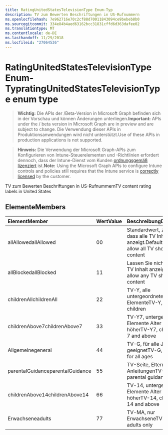 ```yaml
---
title: RatingUnitedStatesTelevisionType Enum-Typ
description: TV zum Bewerten Beschriftungen in US-Rufnummern
ms.openlocfilehash: 7e962716e70c2cf88d70011843094ce9bebeb8b0
ms.sourcegitcommit: 334e84b4aed63162bcc31831cffd6d363dafee02
ms.translationtype: MT
ms.contentlocale: de-DE
ms.lasthandoff: 11/29/2018
ms.locfileid: "27064536"
---
```

# <a name="ratingunitedstatestelevisiontype-enum-type"></a><span data-ttu-id="d2c3d-103">RatingUnitedStatesTelevisionType Enum-Typ</span><span class="sxs-lookup"><span data-stu-id="d2c3d-103">ratingUnitedStatesTelevisionType enum type</span></span>

> <span data-ttu-id="d2c3d-104">**Wichtig:** Die APIs der /Beta-Version in Microsoft Graph befinden sich in der Vorschau und können Änderungen unterliegen.</span><span class="sxs-lookup"><span data-stu-id="d2c3d-104">**Important:** APIs under the / beta version in Microsoft Graph are in preview and are subject to change.</span></span> <span data-ttu-id="d2c3d-105">Die Verwendung dieser APIs in Produktionsanwendungen wird nicht unterstützt.</span><span class="sxs-lookup"><span data-stu-id="d2c3d-105">Use of these APIs in production applications is not supported.</span></span>

> <span data-ttu-id="d2c3d-106">**Hinweis:** Die Verwendung der Microsoft Graph-APIs zum Konfigurieren von Intune-Steuerelementen und -Richtlinien erfordert dennoch, dass der Intune-Dienst vom Kunden [ordnungsgemäß lizenziert](https://go.microsoft.com/fwlink/?linkid=839381) ist.</span><span class="sxs-lookup"><span data-stu-id="d2c3d-106">**Note:** Using the Microsoft Graph APIs to configure Intune controls and policies still requires that the Intune service is [correctly licensed](https://go.microsoft.com/fwlink/?linkid=839381) by the customer.</span></span>

<span data-ttu-id="d2c3d-107">TV zum Bewerten Beschriftungen in US-Rufnummern</span><span class="sxs-lookup"><span data-stu-id="d2c3d-107">TV content rating labels in United States</span></span>
## <a name="members"></a><span data-ttu-id="d2c3d-108">Elemente</span><span class="sxs-lookup"><span data-stu-id="d2c3d-108">Members</span></span>
|<span data-ttu-id="d2c3d-109">Element</span><span class="sxs-lookup"><span data-stu-id="d2c3d-109">Member</span></span>|<span data-ttu-id="d2c3d-110">Wert</span><span class="sxs-lookup"><span data-stu-id="d2c3d-110">Value</span></span>|<span data-ttu-id="d2c3d-111">Beschreibung</span><span class="sxs-lookup"><span data-stu-id="d2c3d-111">Description</span></span>|
|:---|:---|:---|
|<span data-ttu-id="d2c3d-112">allAllowed</span><span class="sxs-lookup"><span data-stu-id="d2c3d-112">allAllowed</span></span>|<span data-ttu-id="d2c3d-113">0</span><span class="sxs-lookup"><span data-stu-id="d2c3d-113">0</span></span>|<span data-ttu-id="d2c3d-114">Standardwert, zulassen, dass alle TV Inhalt anzeigt.</span><span class="sxs-lookup"><span data-stu-id="d2c3d-114">Default value, allow all TV shows content</span></span>|
|<span data-ttu-id="d2c3d-115">allBlocked</span><span class="sxs-lookup"><span data-stu-id="d2c3d-115">allBlocked</span></span>|<span data-ttu-id="d2c3d-116">1</span><span class="sxs-lookup"><span data-stu-id="d2c3d-116">1</span></span>|<span data-ttu-id="d2c3d-117">Lassen Sie nicht, dass alle TV Inhalt anzeigt.</span><span class="sxs-lookup"><span data-stu-id="d2c3d-117">Do not allow any TV shows content</span></span>|
|<span data-ttu-id="d2c3d-118">childrenAll</span><span class="sxs-lookup"><span data-stu-id="d2c3d-118">childrenAll</span></span>|<span data-ttu-id="d2c3d-119">2</span><span class="sxs-lookup"><span data-stu-id="d2c3d-119">2</span></span>|<span data-ttu-id="d2c3d-120">TV-Y, alle untergeordneten Elemente</span><span class="sxs-lookup"><span data-stu-id="d2c3d-120">TV-Y, all children</span></span>|
|<span data-ttu-id="d2c3d-121">childrenAbove7</span><span class="sxs-lookup"><span data-stu-id="d2c3d-121">childrenAbove7</span></span>|<span data-ttu-id="d2c3d-122">3</span><span class="sxs-lookup"><span data-stu-id="d2c3d-122">3</span></span>|<span data-ttu-id="d2c3d-123">TV-Y7, untergeordnete Elemente Alter 7 und höher</span><span class="sxs-lookup"><span data-stu-id="d2c3d-123">TV-Y7, children age 7 and above</span></span>|
|<span data-ttu-id="d2c3d-124">Allgemeine</span><span class="sxs-lookup"><span data-stu-id="d2c3d-124">general</span></span>|<span data-ttu-id="d2c3d-125">4</span><span class="sxs-lookup"><span data-stu-id="d2c3d-125">4</span></span>|<span data-ttu-id="d2c3d-126">TV-G, für alle Jahren geeignet</span><span class="sxs-lookup"><span data-stu-id="d2c3d-126">TV-G, suitable for all ages</span></span>|
|<span data-ttu-id="d2c3d-127">parentalGuidance</span><span class="sxs-lookup"><span data-stu-id="d2c3d-127">parentalGuidance</span></span>|<span data-ttu-id="d2c3d-128">5</span><span class="sxs-lookup"><span data-stu-id="d2c3d-128">5</span></span>|<span data-ttu-id="d2c3d-129">TV-Seite, Eltern Anleitungen</span><span class="sxs-lookup"><span data-stu-id="d2c3d-129">TV-PG, parental guidance</span></span>|
|<span data-ttu-id="d2c3d-130">childrenAbove14</span><span class="sxs-lookup"><span data-stu-id="d2c3d-130">childrenAbove14</span></span>|<span data-ttu-id="d2c3d-131">6</span><span class="sxs-lookup"><span data-stu-id="d2c3d-131">6</span></span>|<span data-ttu-id="d2c3d-132">TV-14, untergeordnete Elemente Alter 14 und höher</span><span class="sxs-lookup"><span data-stu-id="d2c3d-132">TV-14, children age 14 and above</span></span>|
|<span data-ttu-id="d2c3d-133">Erwachsene</span><span class="sxs-lookup"><span data-stu-id="d2c3d-133">adults</span></span>|<span data-ttu-id="d2c3d-134">7</span><span class="sxs-lookup"><span data-stu-id="d2c3d-134">7</span></span>|<span data-ttu-id="d2c3d-135">TV-MA, nur Erwachsene</span><span class="sxs-lookup"><span data-stu-id="d2c3d-135">TV-MA, adults only</span></span>|





